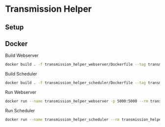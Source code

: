 # Transmission Helper

## Setup

## Docker

Build Webserver

```bash
docker build . -f transmission_helper_webserver/Dockerfile --tag transmission_helper_webserver:latest
```

Build Scheduler

```bash
docker build . -f transmission_helper_scheduler/Dockerfile --tag transmission_helper_scheduler:latest
```

Run Webserver

```bash
docker run --name transmission_helper_webserver -p 5000:5000 --rm transmission_helper_webserver:latest
```

Run Scheduler

```bash
docker run --name transmission_helper_scheduler --rm transmission_helper_scheduler:latest
```
